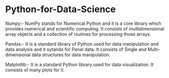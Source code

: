 # Python-for-Data-Science


Numpy:- NumPy stands for Numerical Python and it is a core library which provides numerical and scientific computing. It consists of multidimensional array objects and a collection of routines for processing those arrays.

Pandas:- It is a standard library of Python used for data manipulation and data analysis and it sytands for Panel data. It consists of Single and Multi-dimensional data structures for data manipulation.

Matplotlib:- It is a standard Python library used for data visualization. It consists of many plots for it.

